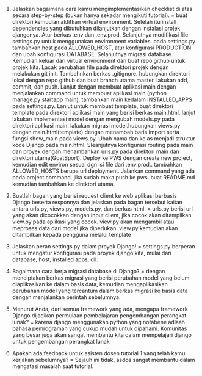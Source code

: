 1. Jelaskan bagaimana cara kamu mengimplementasikan checklist di atas secara step-by-step (bukan hanya sekadar mengikuti tutorial).
= buat direktori kemudian aktifkan virtual environment. Setelah itu install dependencies yang dibutuhkan dilanjutkan dengan instalasi projek djangonya. Atur berkas .env dan .env.prod. Selanjutnya modifikasi file settings.py untuk menggunakan environment variables. pada settings.py tambahkan host pada ALLOWED_HOST, atur konfigurasi PRODUCTION dan ubah konfigurasi DATABASE. Selanjutnya migrasi database. Kemudian keluar dari virtual environment dan buat repo github untuk projek kita. Lacak perubahan file pada direktori projek dengan melakukan git init. Tambahnkan berkas .gitignore. hubungkan direktori lokal dengan repo github dan buat branch utama master. lakukan add, commit, dan push. Lanjut dengan membuat aplikasi main dengan menjalankan command untuk membuat aplikasi main (python manage.py startapp main). tambahkan main kedalam INSTALLED_APPS pada settings.py. Lanjut untuk membuat template, buat direktori template pada direktori aplikasi main yang berisi berkas main.html. lanjut lakukan implementasi model dengan mengubah models.py pada direktori aplikasi main. lakukan migrasi model.hubungkan views.py dengan main.html(template) dengan menambah baris import serta fungsi show_main pada views.py. Ubah nama dan kelas menjadi struktur kode Django pada main.html. Sleanjutnya konfigurasi routing pada main dan proyek  dengan menambahkan urls.py pada direktori main dan direktori utama(GoatSport). Deploy ke PWS dengan create new project, kemudian edit environ sesuai dgn isi file dari .env.prod.. tambahkan ALLOWED_HOSTS berupa url deployment. Jalankan command yang ada pada project command. jika sudah maka push ke pws. buat README.md kemudian tambahkan ke direktori utama.

2. Buatlah bagan yang berisi request client ke web aplikasi berbasis Django beserta responnya dan jelaskan pada bagan tersebut kaitan antara urls.py, views.py, models.py, dan berkas html.
= urls.py berisi url yang akan dicocokkan dengan input client, jika cocok akan  ditampilkan view.py pada aplikasi yang cocok. view.py akan mengambil atau meproses data dari model jika diperlukan. view.py kemudian akan ditampilkan kepada pengguna melalui template

3. Jelaskan peran settings.py dalam proyek Django!
= settings.py berperan untuk mengatur konfigurasi pada proyek django kita, mulai dari database, host, installed apps, dll.

4. Bagaimana cara kerja migrasi database di Django?
= dengan menciptakan berkas migrasi yang berisi perubahan model yang belum diaplikasikan ke dalam basis data, kemudian mengaplikasikan perubahan model yang tercantum dalam berkas migrasi ke basis data dengan menjalankan perintah sebelumnya.

5. Menurut Anda, dari semua framework yang ada, mengapa framework Django dijadikan permulaan pembelajaran pengembangan perangkat lunak?
= karena django menggunakan python yang notabene adlaah bahasa pemrograman yang cukup mudah untuk dipahami. Komunitas yang besar juga akan sangat membantu kita dalam mempelajari django untuk pengembangan perangkat lunak

6. Apakah ada feedback untuk asisten dosen tutorial 1 yang telah kamu kerjakan sebelumnya?
= Sejauh ini tidak, asdos sangat membantu dalam mengatasi masalah saat tutorial.